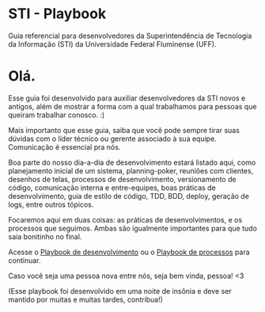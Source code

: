 # STI - Playbook
Guia referencial para desenvolvedores da Superintendência de Tecnologia da Informação (STI) da Universidade Federal Fluminense (UFF).

# Olá.
Esse guia foi desenvolvido para auxiliar desenvolvedores da STI novos e antigos, além de mostrar a forma com a qual trabalhamos para pessoas que queiram trabalhar conosco. :)

Mais importanto que esse guia, saiba que você pode sempre tirar suas dúvidas com o líder técnico ou gerente associado à sua equipe. Comunicação é essencial pra nós.

Boa parte do nosso dia-a-dia de desenvolvimento estará listado aqui, como planejamento inicial de um sistema, planning-poker, reuniões com clientes, desenhos de telas, processos de desenvolvimento, versionamento de código, comunicação interna e entre-equipes, boas práticas de desenvolvimento, guia de estilo de código, TDD, BDD, deploy, geração de logs, entre outros tópicos.

Focaremos aqui em duas coisas: as práticas de desenvolvimentos, e os processos que seguimos. Ambas são igualmente importantes para que tudo saia bonitinho no final. 

Acesse o [Playbook de desenvolvimento](playbooks/development.md) ou o [Playbook de processos](playbook/processes.md) para continuar.

Caso você seja uma pessoa nova entre nós, seja bem vinda, pessoa! <3

(Esse playbook foi desenvolvido em uma noite de insônia e deve ser mantido por muitas e muitas tardes, contribua!)




